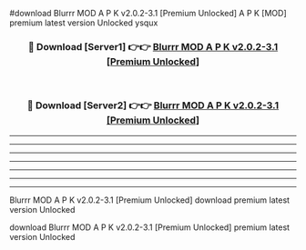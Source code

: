 #download Blurrr MOD A P K v2.0.2-3.1 [Premium Unlocked]  A P K [MOD] premium latest version Unlocked ysqux 



<div align="center">
<h3>🔴 Download [Server1] 👉👉 <a href="https://apkdownload2.web.app/">Blurrr MOD A P K v2.0.2-3.1 [Premium Unlocked] </a></h3><br>

<h3>🔴 Download [Server2] 👉👉 <a href="https://apkdownload2.web.app/">Blurrr MOD A P K v2.0.2-3.1 [Premium Unlocked] </a></h3>
</div>





----------------------------------------------------------

----------------------------------------------------------

----------------------------------------------------------

----------------------------------------------------------

----------------------------------------------------------

----------------------------------------------------------

----------------------------------------------------------

Blurrr MOD A P K v2.0.2-3.1 [Premium Unlocked]  download premium latest version Unlocked

download Blurrr MOD A P K v2.0.2-3.1 [Premium Unlocked]  premium latest version Unlocked
